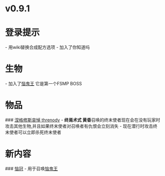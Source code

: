 v0.9.1
=



<h1>登录提示</h1>
- 用wiki替换合成配方选项
- 加入了你知道吗
<h1>生物</h1>
- 加入了<a href="../../vex_king">恼鬼王</a> 它是第一个FSMP BOSS
<h1>物品</h1>
### <a href="../../threnody">涅格修斯哀悼 threnody</a>
- <b>终焉术式 黄昏</b>召唤的终末使者现在会在没有玩家时攻击其他生物,并且如果终末使者对召唤者有仇恨会立刻消失
- 现在潜行时攻击终末使者可以立即杀死终末使者

<h1>新内容</h1>
### <a href="../../vexs_crown">恼冠</a>
- 用于召唤<a href="../../vex_king">恼鬼王</a>